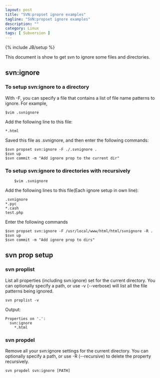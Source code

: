 ```yaml
---
layout: post
title: "SVN:propset ignore examples"
tagline: "SVN:propset ignore examples"
description: ""
category: Linux 
tags: [ Subversion ]
---
```

{% include JB/setup %}

This document is show to get svn to ignore some files and directories.

## svn:ignore

### To setup svn:ignore to a directory

With -F, you can specify a file that contains a list of file name patterns to ignore. For example, 

	$vim .svnignore

Add the following line to this file:

	*.html

Saved this file as .svnignore, and then enter the following commands:

	$svn propset svn:ignore -F ./.svnignore .
	$svn up
	$svn commit -m "Add ignore prop to the current dir"

### To setup svn:ignore to directories with recursively

        $vim .svnignore

Add the following lines to this file(Each ignore setup in own line):

	.svnignore
	*.pyc
	*.cash
	test.php

Enter the following commands

	$svn propset svn:ignore -F /usr/local/www/html/html/svnignore -R .
	$svn up
	$svn commit -m "Add ignore prop to dirs"

## svn prop setup

### svn proplist

List all properties (including svn:ignore) set for the current directory. You can optionally specify a path, or use -v (--verbose) will list all the file patterns being ignored.

	svn proplist -v
	
Output:

	Properties on '.':
	  svn:ignore
	    *.html
	
### svn propdel

Remove all your svn:ignore settings for the current directory. You can optionally specify a path, or use -R (--recursive) to delete the property recursively.

	svn propdel svn:ignore [PATH]


	
